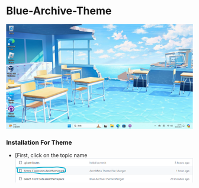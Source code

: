 # Blue-Archive-Theme
![AronMeta Desktop](https://github.com/AronMeta/Blue-Archive-Theme/blob/main/Sample%20Document/AronMeta%20Desktop.png)


### Installation For Theme
* [First, click on the topic name
![Set For Arona Classroom](https://github.com/AronMeta/Blue-Archive-Theme/blob/main/Sample%20Document/Set%20For%20Arona%20Classroom.png)
